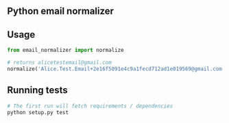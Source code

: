 Python email normalizer
-----------------------

## Usage

```python
from email_normalizer import normalize

# returns alicetestemail@gmail.com
normalize('Alice.Test.Email+2e16f5091e4c9a1fecd712ad1e019569@gmail.com')
```

## Running tests

```python
# The first run will fetch requirements / dependencies 
python setup.py test
```
